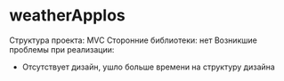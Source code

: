 # weatherAppIos

Структура проекта: MVC
Сторонние библиотеки: нет
Возникшие проблемы при реализации:
- Отсутствует дизайн, ушло больше времени на структуру дизайна



